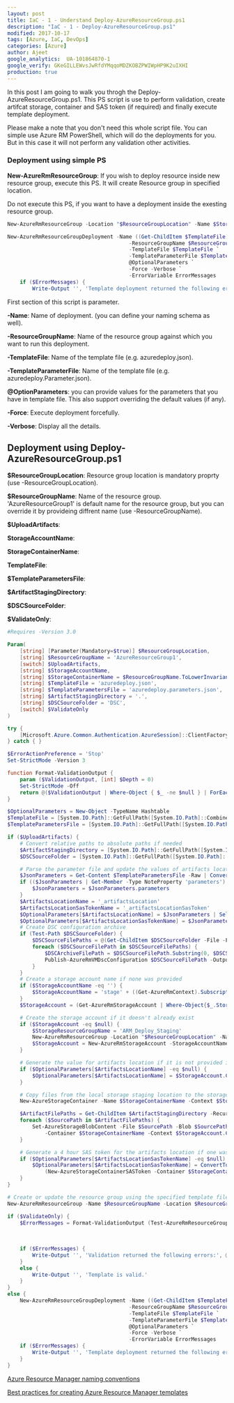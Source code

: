 ```yaml
---
layout: post
title: IaC - 1 - Understand Deploy-AzureResourceGroup.ps1
description: "IaC - 1 - Deploy-AzureResourceGroup.ps1"
modified: 2017-10-17
tags: [Azure, IaC, DevOps]
categories: [Azure]
author: Ajeet
google_analytics:  UA-101864870-1
google_verify: GKeGILLEWvsJwRfdYMqqoMDZKOBZPWIWpHP9K2uIXHI
production: true
---
```

In this post I am going to walk you throgh the Deploy-AzureResourceGroup.ps1. This PS script is use to perform validation, create artifcat storage, container and SAS token (if required) and finally execute template deployment.

Please make a note that you don't need this whole script file. You can simple use Azure RM PowerShell, which will do the deployments for you. But in this case it will not perform any validation other activities. 

<!--more-->

### Deployment using simple PS

**New-AzureRmResourceGroup**: If you wish to deploy resource inside new resource group, execute this PS. It will create Resource group in specified location.

Do not execute this PS, if you want to have a deployment inside the exesting resource group.

```PowerShell
New-AzureRmResourceGroup -Location "$ResourceGroupLocation" -Name $StorageResourceGroupName -Force
```

```PowerShell
New-AzureRmResourceGroupDeployment -Name ((Get-ChildItem $TemplateFile).BaseName + '-' + ((Get-Date).ToUniversalTime()).ToString('MMdd-HHmm')) `
                                       -ResourceGroupName $ResourceGroupName `
                                       -TemplateFile $TemplateFile `
                                       -TemplateParameterFile $TemplateParametersFile `
                                       @OptionalParameters `
                                       -Force -Verbose `
                                       -ErrorVariable ErrorMessages
    if ($ErrorMessages) {
        Write-Output '', 'Template deployment returned the following errors:', @(@($ErrorMessages) | ForEach-Object { $_.Exception.Message.TrimEnd("`r`n") })
```
First section of this script is parameter.

**-Name**: Name of deployment. (you can define your naming schema as well).

**-ResourceGroupName**: Name of the resource group against which you want to run this deployment.

**-TemplateFile**: Name of the template file (e.g. azuredeploy.json).

**-TemplateParameterFile**: Name of the template file (e.g. azuredeploy.Parameter.json).

**@OptionParameters**: you can provide values for the parameters that you have in template file. This also support overriding the default values (if any).

**-Force**: Execute deployment forcefully.

**-Verbose**: Display all the details.

## Deployment using Deploy-AzureResourceGroup.ps1

**$ResourceGroupLocation**: Resource group location is mandatory proprty (use -ResourceGroupLocation).

**$ResourceGroupName**: Name of the resource group. 'AzureResourceGroup1' is default name for the resource group, but you can override it by provideing diffrent name (use -ResourceGroupName).

**$UploadArtifacts**:

**StorageAccountName**:

**StorageContainerName**:

**TemplateFile**:

**$TemplateParametersFile**:

**$ArtifactStagingDirectory**:

**$DSCSourceFolder**:

**$ValidateOnly**:


```PowerShell
#Requires -Version 3.0

Param(
    [string] [Parameter(Mandatory=$true)] $ResourceGroupLocation,
    [string] $ResourceGroupName = 'AzureResourceGroup1',
    [switch] $UploadArtifacts,
    [string] $StorageAccountName,
    [string] $StorageContainerName = $ResourceGroupName.ToLowerInvariant() + '-stageartifacts',
    [string] $TemplateFile = 'azuredeploy.json',
    [string] $TemplateParametersFile = 'azuredeploy.parameters.json',
    [string] $ArtifactStagingDirectory = '.',
    [string] $DSCSourceFolder = 'DSC',
    [switch] $ValidateOnly
)
```

```PowerShell
try {
    [Microsoft.Azure.Common.Authentication.AzureSession]::ClientFactory.AddUserAgent("VSAzureTools-$UI$($host.name)".replace(' ','_'), '3.0.0')
} catch { }

$ErrorActionPreference = 'Stop'
Set-StrictMode -Version 3

function Format-ValidationOutput {
    param ($ValidationOutput, [int] $Depth = 0)
    Set-StrictMode -Off
    return @($ValidationOutput | Where-Object { $_ -ne $null } | ForEach-Object { @('  ' * $Depth + ': ' + $_.Message) + @(Format-ValidationOutput @($_.Details) ($Depth + 1)) })
}
```

```PowerShell
$OptionalParameters = New-Object -TypeName Hashtable
$TemplateFile = [System.IO.Path]::GetFullPath([System.IO.Path]::Combine($PSScriptRoot, $TemplateFile))
$TemplateParametersFile = [System.IO.Path]::GetFullPath([System.IO.Path]::Combine($PSScriptRoot, $TemplateParametersFile))

if ($UploadArtifacts) {
    # Convert relative paths to absolute paths if needed
    $ArtifactStagingDirectory = [System.IO.Path]::GetFullPath([System.IO.Path]::Combine($PSScriptRoot, $ArtifactStagingDirectory))
    $DSCSourceFolder = [System.IO.Path]::GetFullPath([System.IO.Path]::Combine($PSScriptRoot, $DSCSourceFolder))

    # Parse the parameter file and update the values of artifacts location and artifacts location SAS token if they are present
    $JsonParameters = Get-Content $TemplateParametersFile -Raw | ConvertFrom-Json
    if (($JsonParameters | Get-Member -Type NoteProperty 'parameters') -ne $null) {
        $JsonParameters = $JsonParameters.parameters
    }
    $ArtifactsLocationName = '_artifactsLocation'
    $ArtifactsLocationSasTokenName = '_artifactsLocationSasToken'
    $OptionalParameters[$ArtifactsLocationName] = $JsonParameters | Select -Expand $ArtifactsLocationName -ErrorAction Ignore | Select -Expand 'value' -ErrorAction Ignore
    $OptionalParameters[$ArtifactsLocationSasTokenName] = $JsonParameters | Select -Expand $ArtifactsLocationSasTokenName -ErrorAction Ignore | Select -Expand 'value' -ErrorAction Ignore
    # Create DSC configuration archive
    if (Test-Path $DSCSourceFolder) {
        $DSCSourceFilePaths = @(Get-ChildItem $DSCSourceFolder -File -Filter '*.ps1' | ForEach-Object -Process {$_.FullName})
        foreach ($DSCSourceFilePath in $DSCSourceFilePaths) {
            $DSCArchiveFilePath = $DSCSourceFilePath.Substring(0, $DSCSourceFilePath.Length - 4) + '.zip'
            Publish-AzureRmVMDscConfiguration $DSCSourceFilePath -OutputArchivePath $DSCArchiveFilePath -Force -Verbose
        }
    }
    # Create a storage account name if none was provided
    if ($StorageAccountName -eq '') {
        $StorageAccountName = 'stage' + ((Get-AzureRmContext).Subscription.SubscriptionId).Replace('-', '').substring(0, 19)
    }
    $StorageAccount = (Get-AzureRmStorageAccount | Where-Object{$_.StorageAccountName -eq $StorageAccountName})

    # Create the storage account if it doesn't already exist
    if ($StorageAccount -eq $null) {
        $StorageResourceGroupName = 'ARM_Deploy_Staging'
        New-AzureRmResourceGroup -Location "$ResourceGroupLocation" -Name $StorageResourceGroupName -Force
        $StorageAccount = New-AzureRmStorageAccount -StorageAccountName $StorageAccountName -Type 'Standard_LRS' -ResourceGroupName $StorageResourceGroupName -Location "$ResourceGroupLocation"
    }

    # Generate the value for artifacts location if it is not provided in the parameter file
    if ($OptionalParameters[$ArtifactsLocationName] -eq $null) {
        $OptionalParameters[$ArtifactsLocationName] = $StorageAccount.Context.BlobEndPoint + $StorageContainerName
    }

    # Copy files from the local storage staging location to the storage account container
    New-AzureStorageContainer -Name $StorageContainerName -Context $StorageAccount.Context -ErrorAction SilentlyContinue *>&1

    $ArtifactFilePaths = Get-ChildItem $ArtifactStagingDirectory -Recurse -File | ForEach-Object -Process {$_.FullName}
    foreach ($SourcePath in $ArtifactFilePaths) {
        Set-AzureStorageBlobContent -File $SourcePath -Blob $SourcePath.Substring($ArtifactStagingDirectory.length + 1) `
            -Container $StorageContainerName -Context $StorageAccount.Context -Force
    }

    # Generate a 4 hour SAS token for the artifacts location if one was not provided in the parameters file
    if ($OptionalParameters[$ArtifactsLocationSasTokenName] -eq $null) {
        $OptionalParameters[$ArtifactsLocationSasTokenName] = ConvertTo-SecureString -AsPlainText -Force `
            (New-AzureStorageContainerSASToken -Container $StorageContainerName -Context $StorageAccount.Context -Permission r -ExpiryTime (Get-Date).AddHours(4))
    }
}
```

```PowerShell
# Create or update the resource group using the specified template file and template parameters file
New-AzureRmResourceGroup -Name $ResourceGroupName -Location $ResourceGroupLocation -Verbose -Force

if ($ValidateOnly) {
    $ErrorMessages = Format-ValidationOutput (Test-AzureRmResourceGroupDeployment -ResourceGroupName $ResourceGroupName `
                                                                                  -TemplateFile $TemplateFile `
                                                                                  -TemplateParameterFile $TemplateParametersFile `
                                                                                  @OptionalParameters)
    if ($ErrorMessages) {
        Write-Output '', 'Validation returned the following errors:', @($ErrorMessages), '', 'Template is invalid.'
    }
    else {
        Write-Output '', 'Template is valid.'
    }
}
else {
    New-AzureRmResourceGroupDeployment -Name ((Get-ChildItem $TemplateFile).BaseName + '-' + ((Get-Date).ToUniversalTime()).ToString('MMdd-HHmm')) `
                                       -ResourceGroupName $ResourceGroupName `
                                       -TemplateFile $TemplateFile `
                                       -TemplateParameterFile $TemplateParametersFile `
                                       @OptionalParameters `
                                       -Force -Verbose `
                                       -ErrorVariable ErrorMessages
    if ($ErrorMessages) {
        Write-Output '', 'Template deployment returned the following errors:', @(@($ErrorMessages) | ForEach-Object { $_.Exception.Message.TrimEnd("`r`n") })
    }
}
```

[Azure Resource Manager naming conventions](https://docs.microsoft.com/en-us/azure/architecture/best-practices/naming-conventions)

[Best practices for creating Azure Resource Manager templates](https://docs.microsoft.com/en-us/azure/azure-resource-manager/resource-manager-template-best-practices)